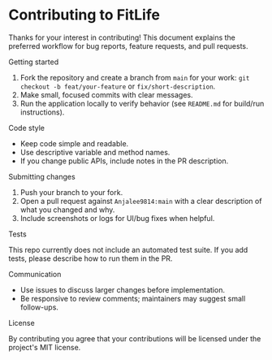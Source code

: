 # Contributing to FitLife

Thanks for your interest in contributing! This document explains the preferred workflow for bug reports, feature requests, and pull requests.

Getting started

1. Fork the repository and create a branch from `main` for your work: `git checkout -b feat/your-feature` or `fix/short-description`.
2. Make small, focused commits with clear messages.
3. Run the application locally to verify behavior (see `README.md` for build/run instructions).

Code style

- Keep code simple and readable.
- Use descriptive variable and method names.
- If you change public APIs, include notes in the PR description.

Submitting changes

1. Push your branch to your fork.
2. Open a pull request against `Anjalee9814:main` with a clear description of what you changed and why.
3. Include screenshots or logs for UI/bug fixes when helpful.

Tests

This repo currently does not include an automated test suite. If you add tests, please describe how to run them in the PR.

Communication

- Use issues to discuss larger changes before implementation.
- Be responsive to review comments; maintainers may suggest small follow-ups.

License

By contributing you agree that your contributions will be licensed under the project's MIT license.
